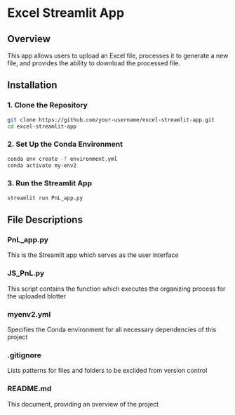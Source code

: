 # Excel Streamlit App

## Overview
This app allows users to upload an Excel file, processes it to generate a new file, and provides the ability to download the processed file.

## Installation

### 1. Clone the Repository
```bash
git clone https://github.com/your-username/excel-streamlit-app.git
cd excel-streamlit-app

```
### 2. Set Up the Conda Environment
```bash
conda env create -f environment.yml
conda activate my-env2
```
### 3. Run the Streamlit App
```bash
streamlit run PnL_app.py
```

## File Descriptions
### PnL_app.py
This is the Streamlit app which serves as the user interface
### JS_PnL.py
This script contains the function which executes the organizing process for the uploaded blotter
### myenv2.yml
Specifies the Conda environment for all necessary dependencies of this project
### .gitignore
Lists patterns for files and folders to be exclided from version control
### README.md
This document, providing an overview of the project
